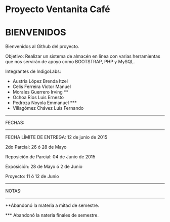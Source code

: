 # Proyecto Ventanita Café

# BIENVENIDOS

Bienvenidos al Github del proyecto.

Objetivo:
Realizar un sistema de almacén en línea con varias herramientas que nos servirán de apoyo como BOOTSTRAP, PHP y MySQL.


Integrantes de IndigoLabs:

  * Austria López Brenda Itzel
  * Celis Ferreira Víctor Manuel
  * Morales Guerrero Irving **
  * Ochoa Ríos Luis Ernesto
  * Pedroza Noyola Emmanuel ***
  * Villagómez Chávez Luis Fernando
  
  



-------------------------------------------

FECHAS:

-------------------------------------------
FECHA LÍMITE DE ENTREGA:  12 de junio de 2015

2do Parcial:   26 ó 28 de Mayo

Reposición de Parcial: 04 de Junio de 2015

Exposición:    28 de Mayo  ó 2 de Junio

Proyecto:      11 ó 12 de Junio

-------------------------------------------

NOTAS: 

-------------------------------------------
**Abandonó la materia a mitad de semestre.

*** Abandonó la nateria finales de semestre.


